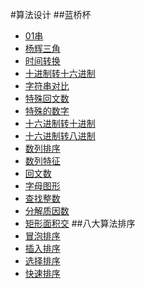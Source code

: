 #算法设计
##蓝桥杯
- [01串](https://github.com/Azcy/Algorithm/blob/master/BlueBridge/ZeroOneString.java)
- [杨辉三角](https://github.com/Azcy/Algorithm/blob/master/BlueBridge/YhTriangle.java)
- [时间转换](https://github.com/Azcy/Algorithm/blob/master/BlueBridge/TimeConversion.java)
- [十进制转十六进制](https://github.com/Azcy/Algorithm/blob/master/BlueBridge/TenToSixteen.java)
- [字符串对比 ](https://github.com/Azcy/Algorithm/blob/master/BlueBridge/StringComparison.java)
- [特殊回文数](https://github.com/Azcy/Algorithm/blob/master/BlueBridge/SpecialPalindrome.java)
- [特殊的数字](https://github.com/Azcy/Algorithm/blob/master/BlueBridge/SpecialFigures.java)
- [十六进制转十进制](https://github.com/Azcy/Algorithm/blob/master/BlueBridge/SixteenToTen.java)
- [十六进制转八进制](https://github.com/Azcy/Algorithm/blob/master/BlueBridge/SixteenToEight.java)
- [数列排序](https://github.com/Azcy/Algorithm/blob/master/BlueBridge/SequenceSorting.java)
- [数列特征](https://github.com/Azcy/Algorithm/blob/master/BlueBridge/SequenceCharacteristics.java)
- [回文数](https://github.com/Azcy/Algorithm/blob/master/BlueBridge/PalindromeNumber.java)
- [字母图形](https://github.com/Azcy/Algorithm/blob/master/BlueBridge/LetterGraphics.java)
- [查找整数](https://github.com/Azcy/Algorithm/blob/master/BlueBridge/FindInteger.java)
- [分解质因数](https://github.com/Azcy/Algorithm/blob/master/BlueBridge/DecompositionofprimeNumbers.java)
- [矩形面积交](https://github.com/Azcy/Algorithm/blob/master/BlueBridge/AreaIntersection.java) 
##八大算法排序
- [冒泡排序](https://github.com/Azcy/Algorithm/blob/master/SortingAlgorithm/BubbleSort.java)
- [插入排序](https://github.com/Azcy/Algorithm/blob/master/SortingAlgorithm/InsertSort.java)
- [选择排序](https://github.com/Azcy/Algorithm/blob/master/SortingAlgorithm/SelectSort.java)
- [快速排序](https://github.com/Azcy/Algorithm/blob/master/SortingAlgorithm/SelectSort.java)